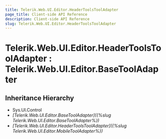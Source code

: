 ```yaml
---
title: Telerik.Web.UI.Editor.HeaderToolsToolAdapter
page_title: Client-side API Reference
description: Client-side API Reference
slug: Telerik.Web.UI.Editor.HeaderToolsToolAdapter
---
```


# Telerik.Web.UI.Editor.HeaderToolsToolAdapter : Telerik.Web.UI.Editor.BaseToolAdapter

## Inheritance Hierarchy

* Sys.UI.Control
* *[Telerik.Web.UI.Editor.BaseToolAdapter]({%slug Telerik.Web.UI.Editor.BaseToolAdapter%})*
* *[Telerik.Web.UI.Editor.HeaderToolsToolAdapter]({%slug Telerik.Web.UI.Editor.MobileToolAdapter%})*

